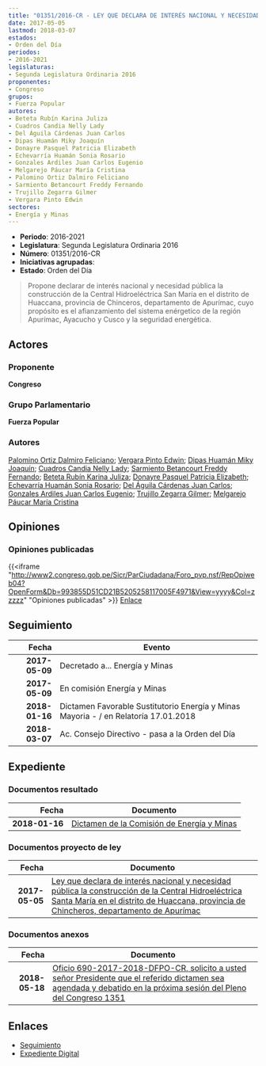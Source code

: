 ```yaml
---
title: "01351/2016-CR - LEY QUE DECLARA DE INTERÉS NACIONAL Y NECESIDAD PÚBLICA LA CONSTRUCCIÓN DE LA CENTRAL HIDROELÉCTRICA SANTA MARÍA EN EL DISTRITO DE HUACCANA, PROVINCIA DE CHINCHEROS, DEPARTAMENTO DE APURÍMAC"
date: 2017-05-05
lastmod: 2018-03-07
estados:
- Orden del Día
periodos:
- 2016-2021
legislaturas:
- Segunda Legislatura Ordinaria 2016
proponentes:
- Congreso
grupos:
- Fuerza Popular
autores:
- Beteta Rubín Karina Juliza
- Cuadros Candia Nelly Lady
- Del Águila Cárdenas Juan Carlos
- Dipas Huamán Miky Joaquín
- Donayre Pasquel Patricia Elizabeth
- Echevarría Huamán Sonia Rosario
- Gonzales Ardiles Juan Carlos Eugenio
- Melgarejo Páucar María Cristina
- Palomino Ortiz Dalmiro Feliciano
- Sarmiento Betancourt Freddy Fernando
- Trujillo Zegarra Gilmer
- Vergara Pinto Edwin
sectores:
- Energía y Minas
---
```

- **Periodo**: 2016-2021
- **Legislatura**: Segunda Legislatura Ordinaria 2016
- **Número**: 01351/2016-CR
- **Iniciativas agrupadas**: 
- **Estado**: Orden del Día

> Propone declarar de interés nacional y necesidad pública la construcción de la Central Hidroeléctrica San María en el distrito de Huaccana, provincia de Chinceros, departamento de Apurímac, cuyo propósito es el afianzamiento del sistema enérgetico de la región Apurímac, Ayacucho y Cusco y la seguridad energética.


## Actores

### Proponente

**Congreso**

### Grupo Parlamentario

**Fuerza Popular**

### Autores

[Palomino Ortiz Dalmiro Feliciano](mailto:mailto:dfpalomino@congreso.gob.pe); [Vergara Pinto Edwin](mailto:mailto:evergara@congreso.gob.pe); [Dipas Huamán Miky Joaquín](mailto:mailto:mdipas@congreso.gob.pe); [Cuadros Candia Nelly Lady](mailto:mailto:ncuadros@congreso.gob.pe); [Sarmiento Betancourt Freddy Fernando](mailto:mailto:fsarmiento@congreso.gob.pe); [Beteta Rubín Karina Juliza](mailto:mailto:kbeteta@congreso.gob.pe); [Donayre Pasquel Patricia Elizabeth](mailto:mailto:pdonayre@congreso.gob.pe); [Echevarría Huamán Sonia Rosario](mailto:mailto:sechevarria@congreso.gob.pe); [Del Águila Cárdenas Juan Carlos](mailto:mailto:jdelaguila@congreso.gob.pe); [Gonzales Ardiles Juan Carlos Eugenio](mailto:mailto:jgonzalesa@congreso.gob.pe); [Trujillo Zegarra Gilmer](mailto:mailto:gtrujilloz@congreso.gob.pe); [Melgarejo Páucar María Cristina](mailto:mailto:mmelgarejo@congreso.gob.pe)

## Opiniones

### Opiniones publicadas

{{<iframe "http://www2.congreso.gob.pe/Sicr/ParCiudadana/Foro_pvp.nsf/RepOpiweb04?OpenForm&Db=993855D51CD21B5205258117005F4971&View=yyyy&Col=zzzzz" "Opiniones publicadas" >}}
[Enlace](http://www2.congreso.gob.pe/Sicr/ParCiudadana/Foro_pvp.nsf/RepOpiweb04?OpenForm&Db=993855D51CD21B5205258117005F4971&View=yyyy&Col=zzzzz)


## Seguimiento

| Fecha | Evento |
|------:|--------|
| **2017-05-09** | Decretado a... Energía y Minas |
| **2017-05-09** | En comisión Energía y Minas |
| **2018-01-16** | Dictamen Favorable Sustitutorio Energía y Minas Mayoria - / en Relatoría 17.01.2018 |
| **2018-03-07** | Ac. Consejo Directivo - pasa a la Orden del Día |

## Expediente

### Documentos resultado

| Fecha | Documento |
|------:|-----------|
| **2018-01-16** | [Dictamen de la Comisión de Energía y Minas](http://www.leyes.congreso.gob.pe/Documentos/2016_2021/Dictamenes/Proyectos_de_Ley/01351DC11MAY20180116.pdf) |

### Documentos proyecto de ley

| Fecha | Documento |
|------:|-----------|
| **2017-05-05** | [Ley que declara de interés nacional y necesidad pública la construcción de la Central Hidroeléctrica Santa María en el distrito de Huaccana, provincia de Chincheros, departamento de Apurímac](http://www.leyes.congreso.gob.pe/Documentos/2016_2021/Proyectos_de_Ley_y_de_Resoluciones_Legislativas/PL0135120170505.pdf) |

### Documentos anexos

| Fecha | Documento |
|------:|-----------|
| **2018-05-18** | [Oficio 690-2017-2018-DFPO-CR, solicito a usted señor Presidente que el referido dictamen sea agendada y debatido en la próxima sesión del Pleno del Congreso 1351](http://www.leyes.congreso.gob.pe/Documentos/2016_2021/Oficios/Congresistas/OFICIO-690-2017-2018-DFPO-CR.pdf) |

## Enlaces

- [Seguimiento](http://www2.congreso.gob.pe/Sicr/TraDocEstProc/CLProLey2016.nsf/f7fff46988ca05b1052578e100829cc7/1e34a4f631b5a3e505258117005978d6?OpenDocument)
- [Expediente Digital](http://www2.congreso.gob.pe/Sicr/TraDocEstProc/Expvirt_2011.nsf/visbusqptramdoc1621/01351?opendocument)

